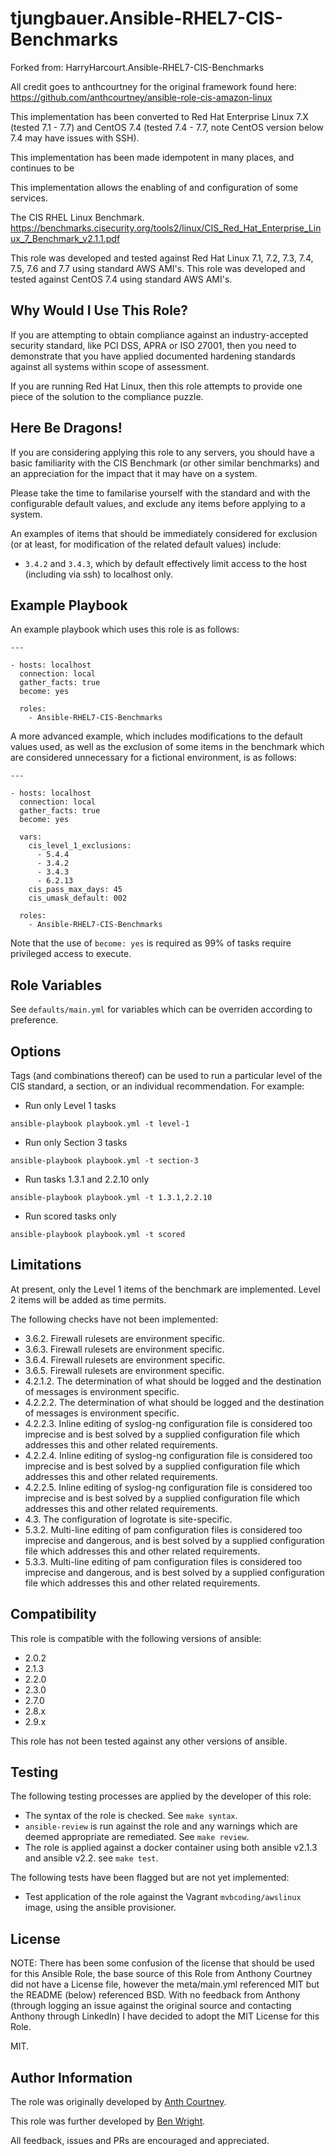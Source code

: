 tjungbauer.Ansible-RHEL7-CIS-Benchmarks
=========

Forked from: HarryHarcourt.Ansible-RHEL7-CIS-Benchmarks

All credit goes to anthcourtney for the original framework found here: https://github.com/anthcourtney/ansible-role-cis-amazon-linux

This implementation has been converted to Red Hat Enterprise Linux 7.X (tested 7.1 - 7.7) and CentOS 7.4 (tested 7.4 - 7.7, note CentOS version below 7.4 may have issues with SSH). 

This implementation has been made idempotent in many places, and continues to be

This implementation allows the enabling of and configuration of some services.

The CIS RHEL Linux Benchmark. <https://benchmarks.cisecurity.org/tools2/linux/CIS_Red_Hat_Enterprise_Linux_7_Benchmark_v2.1.1.pdf>

This role was developed and tested against Red Hat Linux 7.1, 7.2, 7.3, 7.4, 7.5, 7.6 and 7.7 using standard AWS AMI's.
This role was developed and tested against CentOS 7.4 using standard AWS AMI's.

Why Would I Use This Role?
--------------------------

If you are attempting to obtain compliance against an industry-accepted security standard, like PCI DSS, APRA or ISO 27001, then you need to demonstrate that you have applied documented hardening standards against all systems within scope of assessment.

If you are running Red Hat Linux, then this role attempts to provide one piece of the solution to the compliance puzzle.

Here Be Dragons!
----------------

If you are considering applying this role to any servers, you should have a basic familiarity with the CIS Benchmark (or other similar benchmarks) and an appreciation for the impact that it may have on a system.

Please take the time to familarise yourself with the standard and with the configurable default values, and exclude any items before applying to a system.

An examples of items that should be immediately considered for exclusion (or at least, for modification of the related default values) include:

* ```3.4.2``` and ```3.4.3```, which by default effectively limit access to the host (including via ssh) to localhost only.

Example Playbook
----------------

An example playbook which uses this role is as follows:

```
---

- hosts: localhost
  connection: local
  gather_facts: true
  become: yes

  roles:
    - Ansible-RHEL7-CIS-Benchmarks 
```

A more advanced example, which includes modifications to the default values used, as well as the exclusion of some items in the benchmark which are considered unnecessary for a fictional environment, is as follows:

```
---

- hosts: localhost
  connection: local
  gather_facts: true
  become: yes

  vars:
    cis_level_1_exclusions:
      - 5.4.4
      - 3.4.2
      - 3.4.3
      - 6.2.13   
    cis_pass_max_days: 45
    cis_umask_default: 002
 
  roles:
    - Ansible-RHEL7-CIS-Benchmarks

```

Note that the use of ```become: yes``` is required as 99% of tasks require privileged access to execute.

Role Variables
--------------

See ```defaults/main.yml``` for variables which can be overriden according to preference.

Options
-------

Tags (and combinations thereof) can be used to run a particular level of the CIS standard, a section, or an individual recommendation. For example:

* Run only Level 1 tasks

```
ansible-playbook playbook.yml -t level-1
```

* Run only Section 3 tasks

```
ansible-playbook playbook.yml -t section-3
```

* Run tasks 1.3.1 and 2.2.10 only

```
ansible-playbook playbook.yml -t 1.3.1,2.2.10
```

* Run scored tasks only

```
ansible-playbook playbook.yml -t scored
```

Limitations
-----------

At present, only the Level 1 items of the benchmark are implemented. Level 2 items will be added as time permits.

The following checks have not been implemented:

* 3.6.2. Firewall rulesets are environment specific.
* 3.6.3. Firewall rulesets are environment specific.
* 3.6.4. Firewall rulesets are environment specific.
* 3.6.5. Firewall rulesets are environment specific.
* 4.2.1.2. The determination of what should be logged and the destination of messages is environment specific.
* 4.2.2.2. The determination of what should be logged and the destination of messages is environment specific.
* 4.2.2.3. Inline editing of syslog-ng configuration file is considered too imprecise and is best solved by a supplied configuration file which addresses this and other related requirements.
* 4.2.2.4. Inline editing of syslog-ng configuration file is considered too imprecise and is best solved by a supplied configuration file which addresses this and other related requirements.
* 4.2.2.5. Inline editing of syslog-ng configuration file is considered too imprecise and is best solved by a supplied configuration file which addresses this and other related requirements.
* 4.3. The configuration of logrotate is site-specific.
* 5.3.2. Multi-line editing of pam configuration files is considered too imprecise and dangerous, and is best solved by a supplied configuration file which addresses this and other related requirements.
* 5.3.3. Multi-line editing of pam configuration files is considered too imprecise and dangerous, and is best solved by a supplied configuration file which addresses this and other related requirements.

Compatibility
-------------

This role is compatible with the following versions of ansible:

* 2.0.2
* 2.1.3
* 2.2.0
* 2.3.0
* 2.7.0
* 2.8.x
* 2.9.x

This role has not been tested against any other versions of ansible.

Testing
-------

The following testing processes are applied by the developer of this role:

* The syntax of the role is checked. See ```make syntax```.
* ```ansible-review``` is run against the role and any warnings which are deemed appropriate are remediated. See ```make review```.
* The role is applied against a docker container using both ansible v2.1.3 and ansible v2.2. see ```make test```.

The following tests have been flagged but are not yet implemented:

* Test application of the role against the Vagrant ```mvbcoding/awslinux``` image, using the ansible provisioner.

License
-------

NOTE: There has been some confusion of the license that should be used for this Ansible Role, the base source of this Role from Anthony Courtney did not have a License file, however the meta/main.yml referenced MIT but the README (below) referenced BSD.  With no feedback from Anthony (through logging an issue against the original source and contacting Anthony through LinkedIn) I have decided to adopt the MIT License for this Role.

MIT. 

Author Information
------------------

The role was originally developed by [Anth Courtney](https://au.linkedin.com/in/anthcourtney).

This role was further developed by [Ben Wright](https://www.linkedin.com/in/ben-wright-4a088033).

All feedback, issues and PRs are encouraged and appreciated.
